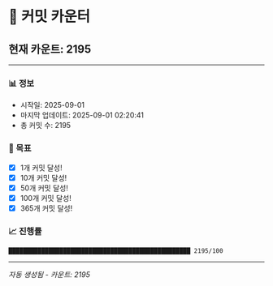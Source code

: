 # 🔢 커밋 카운터

## 현재 카운트: 2195

---

### 📊 정보
- 시작일: 2025-09-01
- 마지막 업데이트: 2025-09-01 02:20:41
- 총 커밋 수: 2195

### 🎯 목표
- [x] 1개 커밋 달성!
- [x] 10개 커밋 달성!
- [x] 50개 커밋 달성!
- [x] 100개 커밋 달성!
- [x] 365개 커밋 달성!

### 📈 진행률
```
██████████████████████████████████████████████████ 2195/100
```

---
*자동 생성됨 - 카운트: 2195*
